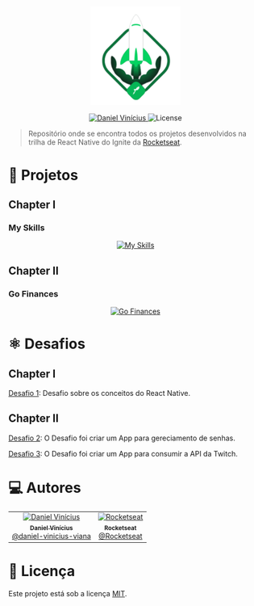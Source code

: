 <p align="center">
   <img src="https://raw.githubusercontent.com/tavareshenrique/ignite-reactjs/a11afefe824866f24dd3f9e1cc6e6e9530376ad1/%40assets/img/logo.svg" alt="Ignite" width="180"/>
</p>

<p align="center">
   <a href="https://www.linkedin.com/in/daniel-vinicius-viana/">
      <img alt="Daniel Vinícius" src="https://img.shields.io/badge/-Daniel Vinícius-01B755?style=flat&logo=Linkedin&logoColor=white" />
   </a>

  <img alt="License" src="https://img.shields.io/badge/license-MIT-01B755">
</p>

> Repositório onde se encontra todos os projetos desenvolvidos na trilha de React Native do Ignite da [Rocketseat](https://github.com/Rocketseat).

# :rocket: Projetos

## Chapter I

### My Skills

<p align="center">
  <a href="https://github.com/Daniel-Vinicius/Ignite-React-Native/tree/main/01_myskills">
     <img src="https://svgshare.com/i/_KC.svg" alt="My Skills" width="280"/>
   </a>
</p>

## Chapter II

### Go Finances

<p align="center">
  <a href="https://github.com/Daniel-Vinicius/Ignite-React-Native/tree/main/02_gofinances">
     <img src="https://svgshare.com/i/_Kt.svg" alt="Go Finances" width="280"/>
   </a>
</p>

# :atom_symbol: Desafios

## Chapter I

[Desafio 1](https://github.com/Daniel-Vinicius/Todo-Mobile): Desafio sobre os conceitos do React Native.

## Chapter II

[Desafio 2](https://github.com/Daniel-Vinicius/Savepass): O Desafio foi criar um App para gereciamento de senhas.

[Desafio 3](https://github.com/Daniel-Vinicius/stream.data): O Desafio foi criar um App para consumir a API da Twitch.


# :computer: Autores

<table>
  <tr>
    <td align="center">
      <a href="http://github.com/Daniel-Vinicius/">
        <img src="https://avatars.githubusercontent.com/u/66279500?s=96&v=4" width="100px;" alt="Daniel Vinícius"/>
        <br />
        <sub>
          <b>Daniel Vinícius</b>
        </sub>
       </a>
       <br />
       <a href="https://www.linkedin.com/in/daniel-vinicius-viana/" title="Linkedin">@daniel-vinicius-viana</a>
    </td>
    <td align="center">
      <a href="http://github.com/Rocketseat/">
        <img src="https://avatars0.githubusercontent.com/u/28929274?s=200&v=4" width="100px;" alt="Rocketseat"/>
        <br />
        <sub>
          <b>Rocketseat</b>
        </sub>
       </a>
       <br />
       <a href="https://github.com/Rocketseat" title="Linkedin">@Rocketseat</a>
    </td>
  </tr>
</table>

# :closed_book: Licença

Este projeto está sob a licença [MIT](./LICENSE).

